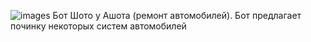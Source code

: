 ![images](https://github.com/user-attachments/assets/be7bf826-b985-4aba-bae0-769308a173e4)
Бот Шото у Ашота (ремонт автомобилей).
Бот предлагает починку некоторых систем автомобилей
